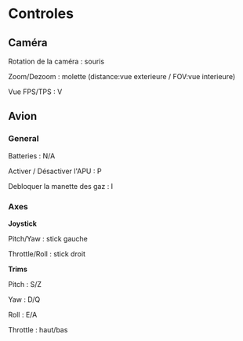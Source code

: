 # Controles

## Caméra

Rotation de la caméra : souris

Zoom/Dezoom : molette (distance:vue exterieure / FOV:vue interieure)

Vue FPS/TPS : V

## Avion

### General

Batteries : N/A

Activer / Désactiver l'APU : P

Debloquer la manette des gaz : I

### Axes

**Joystick**

Pitch/Yaw : stick gauche

Throttle/Roll : stick droit

**Trims**

Pitch : S/Z

Yaw : D/Q

Roll : E/A

Throttle : haut/bas
